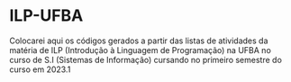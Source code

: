 # ILP-UFBA
Colocarei aqui os códigos gerados a partir das listas de atividades da matéria de ILP (Introdução à Linguagem de Programação) na UFBA no curso de S.I (Sistemas de Informação) cursando no primeiro semestre do curso em 2023.1
